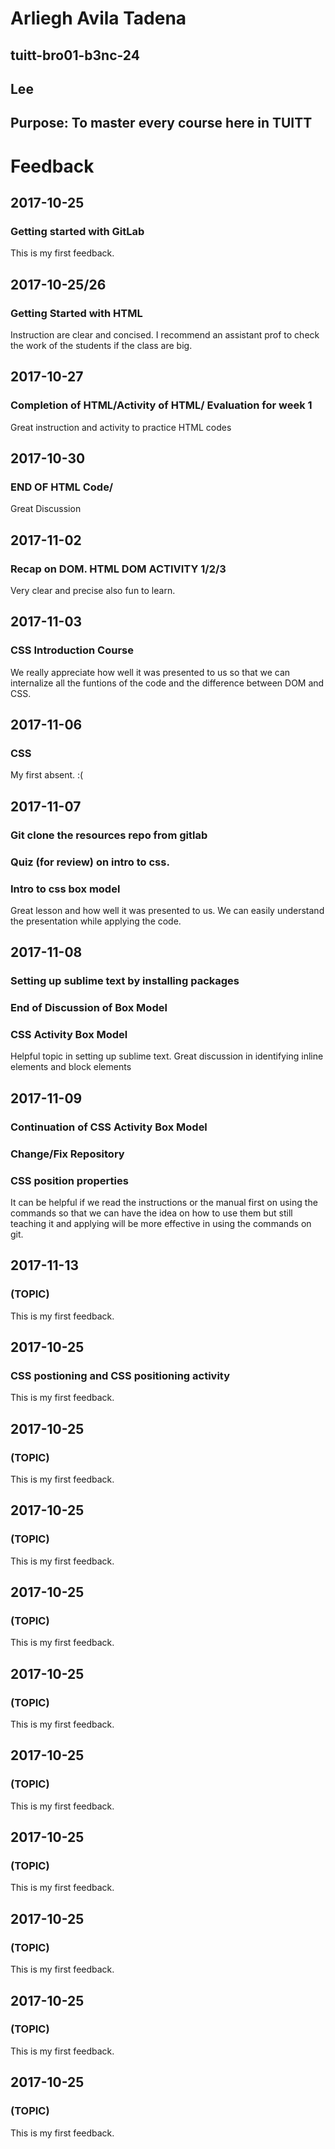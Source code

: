 # Arliegh Avila Tadena
## tuitt-bro01-b3nc-24
## Lee
## Purpose: To master every course here in TUITT

# Feedback
## 2017-10-25
### Getting started with GitLab
This is my first feedback.


## 2017-10-25/26
### Getting Started with HTML
Instruction are clear and concised. I recommend an assistant prof to check the work of the students if the class are big. 


## 2017-10-27
### Completion of HTML/Activity of HTML/ Evaluation for week 1
Great instruction and activity to practice HTML codes


## 2017-10-30
### END OF HTML Code/ 
Great Discussion


## 2017-11-02
### Recap on DOM. HTML DOM ACTIVITY 1/2/3 
Very clear and precise also fun to learn.


## 2017-11-03
### CSS Introduction Course
We really appreciate how well it was presented to us so that we can internalize all the funtions of the code and the difference between DOM and CSS.


## 2017-11-06
### CSS
My first absent. :(


## 2017-11-07
### Git clone the resources repo from gitlab
### Quiz (for review) on intro to css.
### Intro to css box model
Great lesson and how well it was presented to us. We can easily understand the presentation while applying the code.


## 2017-11-08
### Setting up sublime text by installing packages
### End of Discussion of Box Model
### CSS Activity Box Model
Helpful topic in setting up sublime text. Great discussion in identifying inline elements and block elements


## 2017-11-09
### Continuation of CSS Activity Box Model
### Change/Fix Repository
### CSS position properties
It can be helpful if we read the instructions or the manual first on using the commands so that we can have the idea on how to use them but still teaching it and applying will be more effective in using the commands on git. 



## 2017-11-13
### (TOPIC)
This is my first feedback.


## 2017-10-25
### CSS postioning and CSS positioning activity
This is my first feedback.


## 2017-10-25
### (TOPIC)
This is my first feedback.


## 2017-10-25
### (TOPIC)
This is my first feedback.


## 2017-10-25
### (TOPIC)
This is my first feedback.


## 2017-10-25
### (TOPIC)
This is my first feedback.

## 2017-10-25
### (TOPIC)
This is my first feedback.

## 2017-10-25
### (TOPIC)
This is my first feedback.

## 2017-10-25
### (TOPIC)
This is my first feedback.

## 2017-10-25
### (TOPIC)
This is my first feedback.


## 2017-10-25
### (TOPIC)
This is my first feedback.
